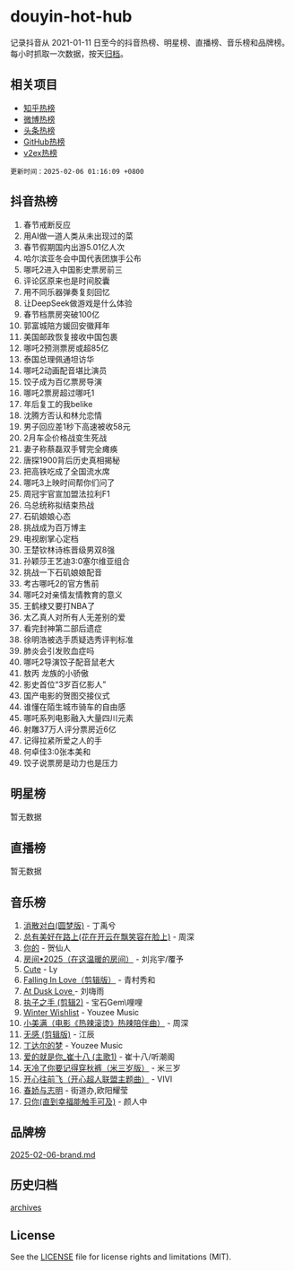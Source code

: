 # douyin-hot-hub

记录抖音从 2021-01-11 日至今的抖音热榜、明星榜、直播榜、音乐榜和品牌榜。每小时抓取一次数据，按天[归档](archives)。

## 相关项目

- [知乎热榜](https://github.com/lonnyzhang423/zhihu-hot-hub)
- [微博热榜](https://github.com/lonnyzhang423/weibo-hot-hub)
- [头条热榜](https://github.com/lonnyzhang423/toutiao-hot-hub)
- [GitHub热榜](https://github.com/lonnyzhang423/github-hot-hub)
- [v2ex热榜](https://github.com/lonnyzhang423/v2ex-hot-hub)


`更新时间：2025-02-06 01:16:09 +0800`

## 抖音热榜

1. 春节戒断反应
1. 用AI做一道人类从未出现过的菜
1. 春节假期国内出游5.01亿人次
1. 哈尔滨亚冬会中国代表团旗手公布
1. 哪吒2进入中国影史票房前三
1. 评论区原来也是时间胶囊
1. 用不同乐器弹奏复刻回忆
1. 让DeepSeek做游戏是什么体验
1. 春节档票房突破100亿
1. 郭富城陪方媛回安徽拜年
1. 美国邮政恢复接收中国包裹
1. 哪吒2预测票房或超85亿
1. 泰国总理佩通坦访华
1. 哪吒2动画配音堪比演员
1. 饺子成为百亿票房导演
1. 哪吒2票房超过哪吒1
1. 年后复工的我belike
1. 沈腾方否认和林允恋情
1. 男子回应差1秒下高速被收58元
1. 2月车企价格战变生死战
1. 妻子称蔡磊双手臂完全瘫痪
1. 唐探1900背后历史真相揭秘
1. 把高铁吃成了全国流水席
1. 哪吒3上映时间帮你们问了
1. 周冠宇官宣加盟法拉利F1
1. 乌总统称拟结束热战
1. 石矶娘娘心态
1. 挑战成为百万博主
1. 电视剧掌心定档
1. 王楚钦林诗栋晋级男双8强
1. 孙颖莎王艺迪3:0塞尔维亚组合
1. 挑战一下石矶娘娘配音
1. 考古哪吒2的官方售前
1. 哪吒2对亲情友情教育的意义
1. 王鹤棣又要打NBA了
1. 太乙真人对所有人无差别的爱
1. 看完封神第二部后遗症
1. 徐明浩被选手质疑选秀评判标准
1. 肺炎会引发败血症吗
1. 哪吒2导演饺子配音鼠老大
1. 敖丙 龙族的小骄傲
1. 影史首位“3岁百亿影人”
1. 国产电影的贺图交接仪式
1. 谁懂在陌生城市骑车的自由感
1. 哪吒系列电影融入大量四川元素
1. 射雕37万人评分票房近6亿
1. 记得拉紧所爱之人的手
1. 何卓佳3:0张本美和
1. 饺子说票房是动力也是压力

## 明星榜

暂无数据

## 直播榜

暂无数据

## 音乐榜

1. [消散对白(圆梦版)](https://sf5-hl-cdn-tos.douyinstatic.com/obj/tos-cn-ve-2774/og4jB5I5IizzoZVAAAzWgBMAsMDWoArfwBOiFs) - 丁禹兮
1. [总有美好在路上(花在开云在飘笑容在脸上)](https://sf5-hl-cdn-tos.douyinstatic.com/obj/tos-cn-ve-2774/oU5u7NwtfBIvaNhoQBszOvAlRiAoiWAVVyBMq4) - 周深
1. [你的](https://sf5-hl-cdn-tos.douyinstatic.com/obj/tos-cn-ve-2774/oYuIeKf42jB7sEV6B2upMdpYAgfrQWj0FeRegh) - 贺仙人
1. [房间•2025（在这温暖的房间）](https://sf5-hl-cdn-tos.douyinstatic.com/obj/tos-cn-ve-2774/oMzJcnT8BgIetASeBfwfEeBQVNfACiCifhfZP7g) - 刘兆宇/覆予
1. [Cute](https://sf5-hl-cdn-tos.douyinstatic.com/obj/tos-cn-ve-2774/o4IbIzHWKAAB4wsS5qMBRiiAlEBGTpQRNfFvuo) - Ly
1. [Falling In Love（剪辑版）](https://sf5-hl-cdn-tos.douyinstatic.com/obj/tos-cn-ve-2774/o8ajpA8zzgBPahbBIO8AcKGBLJezFCRd1wfP9f) - 青村秀和
1. [ At Dusk  Love ](https://sf5-hl-cdn-tos.douyinstatic.com/obj/tos-cn-ve-2774/o8CrpCf5CaYgI4ZrtQgMQAFEfuGqNnRSDQAPBc) - 刘嗨雨
1. [执子之手 (剪辑2)](https://sf5-hl-cdn-tos.douyinstatic.com/obj/tos-cn-ve-2774/oUoZLQjCc31XzqsBnBQUNgeKtYPBcgbFDwtfcu) - 宝石Gem\哩哩
1. [Winter Wishlist](https://sf5-hl-cdn-tos.douyinstatic.com/obj/tos-cn-ve-2774/oIIgUOeamCFCVAzxN6MFRLIBlLGpUqQxeeHrLE) - Youzee Music
1. [小美满（电影《热辣滚烫》热辣陪伴曲）](https://sf5-hl-cdn-tos.douyinstatic.com/obj/tos-cn-ve-2774/o0GAn2lSgfZIDUgtevCGDQYnFg4CwnrBaxbTZL) - 周深
1. [无感 (剪辑版)](https://sf5-hl-cdn-tos.douyinstatic.com/obj/tos-cn-ve-2774/o0eIsUzJBDlQaQFC5OFlgbMEZC1TFYBftOBn6p) - 江辰
1. [丁达尔的梦](https://sf5-hl-cdn-tos.douyinstatic.com/obj/tos-cn-ve-2774/oMU3WirUZBVQkAC9ccG5P2IQirziZM2RTInUY) - Youzee Music
1. [爱的就是你_崔十八 (主歌1)](https://sf5-hl-cdn-tos.douyinstatic.com/obj/tos-cn-ve-2774/oI5BO5DhFZ6UTcNCnZaOCBLtZ7WIMQGfgnXf5E) - 崔十八/听潮阁
1. [天冷了你要记得穿秋裤（米三岁版）](https://sf5-hl-cdn-tos.douyinstatic.com/obj/tos-cn-ve-2774/oQlIwVIDWiZ6BQilAorS7MA0AgCkQDvcZAdm1) - 米三岁
1. [开心往前飞（开心超人联盟主题曲）](https://sf5-hl-cdn-tos.douyinstatic.com/obj/tos-cn-ve-2774/9d8fb7c82cf1421fb93a9fe925275e0a) - VIVI
1. [春娇与志明](https://sf5-hl-cdn-tos.douyinstatic.com/obj/tos-cn-ve-2774/e530d8fceb7044b39707d7f9ff54add1) - 街道办,欧阳耀莹
1. [只你(直到幸福能触手可及)](https://sf5-hl-cdn-tos.douyinstatic.com/obj/tos-cn-ve-2774/o0lBkRDzFTeaVSUz3ZZSCBVtZ5DIMQGfgmEAuE) - 颜人中

## 品牌榜

[2025-02-06-brand.md](archives/2025-02-06-brand.md)

## 历史归档

[archives](archives)

## License

See the [LICENSE](LICENSE) file for license rights and limitations (MIT).
